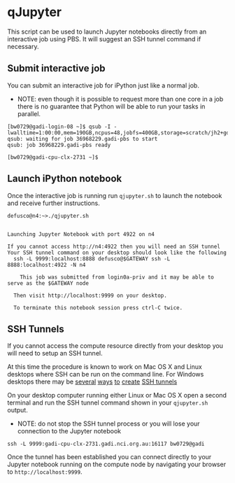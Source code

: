 # qJupyter

This script can be used to launch Jupyter notebooks directly from an interactive job using PBS.
It will suggest an SSH tunnel command if necessary.

## Submit interactive job
You can submit an interactive job for iPython just like a normal job.

* NOTE: even though it is possible to request more than one core in a job there is no guarantee that Python will be able to run your tasks in parallel.

```
[bw0729@gadi-login-08 ~]$ qsub -I -lwalltime=1:00:00,mem=190GB,ncpus=48,jobfs=400GB,storage=scratch/jh2+gdata/jh2
qsub: waiting for job 36968229.gadi-pbs to start
qsub: job 36968229.gadi-pbs ready

[bw0729@gadi-cpu-clx-2731 ~]$
```

## Launch iPython notebook
Once the interactive job is running run `qjupyter.sh` to launch the notebook and receive further instructions.

```
defusco@n4:~>./qjupyter.sh


Launching Jupyter Notebook with port 4922 on n4

If you cannot access http://n4:4922 then you will need an SSH tunnel
Your SSH tunnel command on your desktop should look like the following
  ssh -L 9999:localhost:8888 defusco@$GATEWAY ssh -L 8888:localhost:4922 -N n4

    This job was submitted from login0a-priv and it may be able to serve as the $GATEWAY node

  Then visit http://localhost:9999 on your desktop.

  To terminate this notebook session press ctrl-C twice.
```


## SSH Tunnels
If you cannot access the compute resource directly from your desktop you will need to setup an SSH tunnel.

At this time the procedure is known to work on Mac OS X and Linux desktops where SSH can be run on the command line.
For Windows desktops there may be [several](https://code.google.com/p/putty-tunnel-manager/) [ways](http://www.ytechie.com/2008/05/set-up-a-windows-ssh-tunnel-in-10-minutes-or-less/) [to](http://superuser.com/questions/235395/automatic-ssh-tunneling-from-windows) [create](http://www.vpnreactor.com/windows_ssh_tunnel.html) [SSH tunnels](http://nemesis2.qx.net/pages/MyEnTunnel)


On your desktop computer running either Linux or Mac OS X open a second terminal and run the SSH tunnel command shown in your `qjupyter.sh` output.

* NOTE: do not stop the SSH tunnel process or you will lose your connection to the Jupyter notebook

```
ssh -L 9999:gadi-cpu-clx-2731.gadi.nci.org.au:16117 bw0729@gadi
```

Once the tunnel has been established you can connect directly to your Jupyter notebook running on the compute node by navigating your browser to `http://localhost:9999`.
